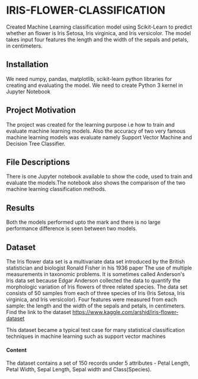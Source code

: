 # IRIS-FLOWER-CLASSIFICATION
Created Machine Learning classification model using Scikit-Learn to predict whether an flower is Iris Setosa, Iris virginica, and Iris versicolor. The model takes input four features the length and the width of the sepals and petals, in centimeters.
## Installation

We need numpy, pandas, matplotlib, scikit-learn python libraries for creating and evaluating the model. We need to create Python 3 kernel in Jupyter Notebook

## Project Motivation
The project was created for the learning purpose i.e how to train and evaluate machine learning models.
Also the accuracy of two very famous machine learning models was evaluate namely Support Vector Machine and Decision Tree Classifier.

## File Descriptions

There is one Jupyter notebook available to show the code, used to train and evaluate the models.The notebook also shows the comparison of the two machine learning classification methods.

## Results
Both the models performed upto the mark and there is no large performance difference is seen between two models.
## Dataset
The Iris flower data set is a multivariate data set introduced by the British statistician and biologist Ronald Fisher in his 1936 paper The use of multiple measurements in taxonomic problems. It is sometimes called Anderson's Iris data set because Edgar Anderson collected the data to quantify the morphologic variation of Iris flowers of three related species. The data set consists of 50 samples from each of three species of Iris (Iris Setosa, Iris virginica, and Iris versicolor). Four features were measured from each sample: the length and the width of the sepals and petals, in centimeters.
<br>
Find the link to the dataset https://www.kaggle.com/arshid/iris-flower-dataset

This dataset became a typical test case for many statistical classification techniques in machine learning such as support vector machines

#### Content
The dataset contains a set of 150 records under 5 attributes - Petal Length, Petal Width, Sepal Length, Sepal width and Class(Species).
